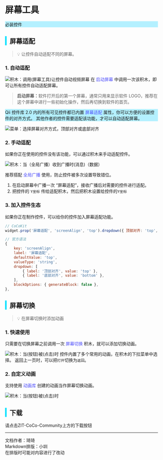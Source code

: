 # 屏幕工具
<div style="background-color: rgb(180, 240, 255);">
必装控件
</div>

<div style="border-left: 5px solid rgb(0, 225, 255); padding-left: 10px;">
<h2>屏幕适配</h2>
</div>

>💡 让控件自动适配不同的屏幕。

### 1. 自动适配

![积木：调用(屏幕工具)让控件自动视频屏幕](https://cc.zitzhen.cn/control/%E5%B1%8F%E5%B9%95%E5%B7%A5%E5%85%B7-Qii/images/1.png)
<span>
在 <span style="color: rgb(77, 77, 251);">启动屏幕</span> 中调用一次该积木，即可让所有控件自动适配屏幕。
</span>

> <b>启动屏幕：</b>软件打开后的第一个屏幕，通常只用来显示软件 LOGO，推荐在这个屏幕中进行一些初始化操作，然后再切换到软件的首页。

<div style="background-color: rgb(180, 240, 255);">
Qii 控件库 2.0 内的所有可见控件都已内置 <span style="color: rgb(77, 77, 251);">屏幕适配</span> 属性，你可以方便的设置控件的对齐方式。
其他作者的控件需要适配该功能，才可以自动适配屏幕。
</div>

![菜单：选择屏幕对齐方式，顶部对齐或底部对齐](https://cc.zitzhen.cn/control/%E5%B1%8F%E5%B9%95%E5%B7%A5%E5%85%B7-Qii/images/2.png)

### 2. 手动适配
如果你正在使用的控件没有该功能，可以通过积木来手动适配控件。

![积木：当（全局广播）收到广播时(消息)（数据）](https://cc.zitzhen.cn/control/%E5%B1%8F%E5%B9%95%E5%B7%A5%E5%85%B7-Qii/images/3.png)

<span>
推荐搭配 <span style="color: rgb(77, 77, 251);">全局广播</span> 使用，防止控件被多次设置导致错位。
</span>

1. 在启动屏幕中广播一次 “屏幕适配”，接收广播后对需要的控件进行适配。
2. 把控件的 `Y坐标` 传给适配积木，然后把积木设置给控件的`Y坐标`

### 3. 加入控件生态
如果你正在制作控件，可以给你的控件加入屏幕适配功能。

```JavaScript
// CoCoKit
widget.prop('屏幕适配', 'screenAlign', 'top').dropdown({ 顶部对齐: 'top', 底部对齐: 'bottom' }).noBlock()

// 官方语法
{ 
    key: 'screenAlign', 
    label: '屏幕适配', 
    defaultValue: 'top',
    valueType: 'string', 
    dropdown: [
        { label: '顶部对齐', value: 'top' },
        { label: '底部对齐', value: 'bottom' },
    ],
    blockOptions: { generateBlock: false },
},
```
<div style="border-left: 5px solid rgb(0, 225, 255); padding-left: 10px;">
<h2>屏幕切换</h2>
</div>

>💡 在屏幕切换时添加动画
### 1. 快速使用
<span>只需要在切换屏幕之前调用一次 <span style="color: rgb(77, 77, 251);">屏幕切换</span> 积木，就可以添加切换动画。</span>

![积木：当(按钮)被(点击)时](https://cc.zitzhen.cn/control/%E5%B1%8F%E5%B9%95%E5%B7%A5%E5%85%B7-Qii/images/4.png)
控件内置了多个常用的动画，在积木的下拉菜单中选择。
返回上一页时，可以把`打开`切换为`返回`。
### 2. 自定义动画
<span>支持使用 <span style="color: rgb(77, 77, 251);">动画库</span> 创建的动画当作屏幕切换动画。</span>

![积木：当(按钮)被(点击)时](https://cc.zitzhen.cn/control/%E5%B1%8F%E5%B9%95%E5%B7%A5%E5%85%B7-Qii/images/5.png)

<div style="border-left: 5px solid rgb(0, 225, 255); padding-left: 10px;">
<h2> 下载</h2>
</div>
请点击ZIT-CoCo-Community上方的下载按钮

---
文档作者：琦琦  
Markdown排版：小圳  
在排版时可能对内容进行了改动  